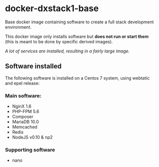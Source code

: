 # docker-dxstack1-base

Base docker image containing software to create a full stack development environment.

This docker image only installs software but **does not run or start them** (this is meant to be done by specific derived images).


*A lot of services are installed, resulting in a fairly large image.*

## Software installed

The following software is installed on a Centos 7 system, using webtatic and epel release:

### Main software:

* NginX 1.6
* PHP-FPM 5.6
* Composer
* MariaDB 10.0
* Memcached
* Redis
* NodeJS v0.10 & np2

### Supporting software

* nano

